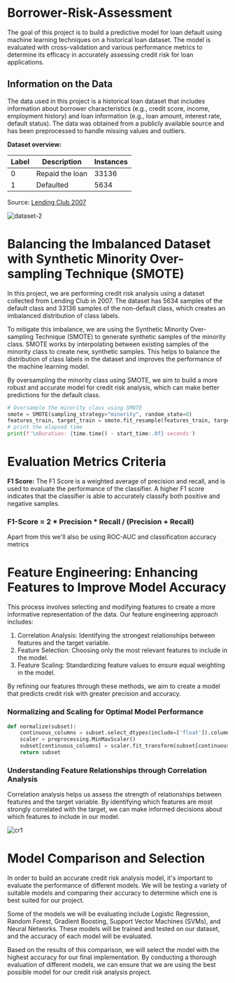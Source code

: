 # Borrower-Risk-Assessment
The goal of this project is to build a predictive model for loan default using machine learning techniques on a historical loan dataset. The model is evaluated with cross-validation and various performance metrics to determine its efficacy in accurately assessing credit risk for loan applications.

## Information on the Data
The data used in this project is a historical loan dataset that includes information about borrower characteristics (e.g., credit score, income, employment history) and loan information (e.g., loan amount, interest rate, default status). The data was obtained from a publicly available source and has been preprocessed to handle missing values and outliers.

**Dataset overview:**

| Label | Description | Instances
| --- | --- | --- | 
|0| Repaid the loan | 33136 |
|1| Defaulted | 5634 | 

Source: [Lending Club 2007](https://www.kaggle.com/datasets/samaxtech/lending-club-20072011-data)

![dataset-2](https://user-images.githubusercontent.com/116202234/217816394-4890c4a8-c27e-4803-b59d-0891c88750ec.PNG)

# Balancing the Imbalanced Dataset with Synthetic Minority Over-sampling Technique (SMOTE)
In this project, we are performing credit risk analysis using a dataset collected from Lending Club in 2007. The dataset has 5634 samples of the default class and 33136 samples of the non-default class, which creates an imbalanced distribution of class labels.

To mitigate this imbalance, we are using the Synthetic Minority Over-sampling Technique (SMOTE) to generate synthetic samples of the minority class. SMOTE works by interpolating between existing samples of the minority class to create new, synthetic samples. This helps to balance the distribution of class labels in the dataset and improves the performance of the machine learning model.

By oversampling the minority class using SMOTE, we aim to build a more robust and accurate model for credit risk analysis, which can make better predictions for the default class.

```python
# Oversample the minority class using SMOTE
smote = SMOTE(sampling_strategy="minority", random_state=0)
features_train, target_train = smote.fit_resample(features_train, target_train)
# print the elapsed time
print(f'\nDuration: {time.time() - start_time:.0f} seconds') 
```

# Evaluation Metrics Criteria
**F1 Score:** The F1 Score is a weighted average of precision and recall, and is used to evaluate the performance of the classifier. A higher F1 score indicates that the classifier is able to accurately classify both positive and negative samples.

### F1-Score = 2 * Precision * Recall / (Precision + Recall)
Apart from this we'll also be using ROC-AUC and classification accuracy metrics

# Feature Engineering: Enhancing Features to Improve Model Accuracy
This process involves selecting and modifying features to create a more informative representation of the data. Our feature engineering approach includes:

  1. Correlation Analysis: Identifying the strongest relationships between features and the target variable.
  2. Feature Selection: Choosing only the most relevant features to include in the model.
  3. Feature Scaling: Standardizing feature values to ensure equal weighting in the model.

By refining our features through these methods, we aim to create a model that predicts credit risk with greater precision and accuracy.

### Normalizing and Scaling for Optimal Model Performance
```python
def normalize(subset):
    continuous_columns = subset.select_dtypes(include=['float']).columns
    scaler = preprocessing.MinMaxScaler()
    subset[continuous_columns] = scaler.fit_transform(subset[continuous_columns])
    return subset
```
### Understanding Feature Relationships through Correlation Analysis
Correlation analysis helps us assess the strength of relationships between features and the target variable. By identifying which features are most strongly correlated with the target, we can make informed decisions about which features to include in our model.

![cr1](https://user-images.githubusercontent.com/116202234/217828813-41e8318e-ff50-4ac4-bd7d-fa9f52047ad5.png)

# Model Comparison and Selection
In order to build an accurate credit risk analysis model, it's important to evaluate the performance of different models. We will be testing a variety of suitable models and comparing their accuracy to determine which one is best suited for our project.

Some of the models we will be evaluating include Logistic Regression, Random Forest, Gradient Boosting, Support Vector Machines (SVMs), and Neural Networks. These models will be trained and tested on our dataset, and the accuracy of each model will be evaluated.

Based on the results of this comparison, we will select the model with the highest accuracy for our final implementation. By conducting a thorough evaluation of different models, we can ensure that we are using the best possible model for our credit risk analysis project.

